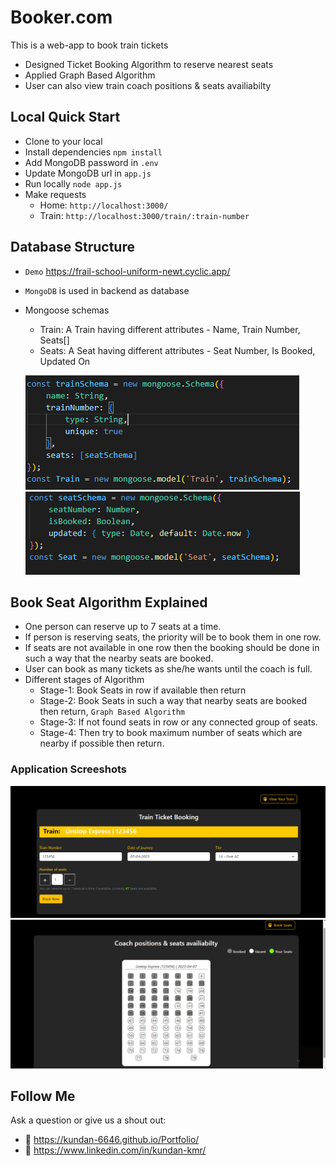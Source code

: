 # Booker.com

This is a web-app to book train tickets

- Designed Ticket Booking Algorithm to reserve nearest seats
- Applied Graph Based Algorithm
- User can also view train coach positions & seats availiabilty

## Local Quick Start

- Clone to your local
- Install dependencies `npm install`
- Add MongoDB password in `.env`
- Update MongoDB url in `app.js`
- Run locally `node app.js`
- Make requests
  - Home: `http://localhost:3000/`
  - Train: `http://localhost:3000/train/:train-number`

## Database Structure

- `Demo` https://frail-school-uniform-newt.cyclic.app/
- `MongoDB` is used in backend as database
- Mongoose schemas
  - Train: A Train having different attributes - Name, Train Number, Seats[]
  - Seats: A Seat having different attributes - Seat Number, Is Booked, Updated On

  ![image](/public/screenshots/train-schema.png) ![image](/public/screenshots/seat-schema.png)



## Book Seat Algorithm Explained

- One person can reserve up to 7 seats at a time.
- If person is reserving seats, the priority will be to book them in one row.
- If seats are not available in one row then the booking should be done in such a way that the nearby
  seats are booked.
- User can book as many tickets as she/he wants until the coach is full.
- Different stages of Algorithm
  - Stage-1: Book Seats in row if available then return
  - Stage-2: Book Seats in such a way that nearby seats are booked then return, `Graph Based Algorithm`
  - Stage-3: If not found seats in row or any connected group of seats.
  - Stage-4: Then try to book maximum number of seats which are nearby if possible then return.

### Application Screeshots
![image](/public/screenshots/home.png)
<br>
![image](/public/screenshots/train.png)

## Follow Me

Ask a question or give us a shout out:

- 💌 https://kundan-6646.github.io/Portfolio/
- 🐣 https://www.linkedin.com/in/kundan-kmr/
